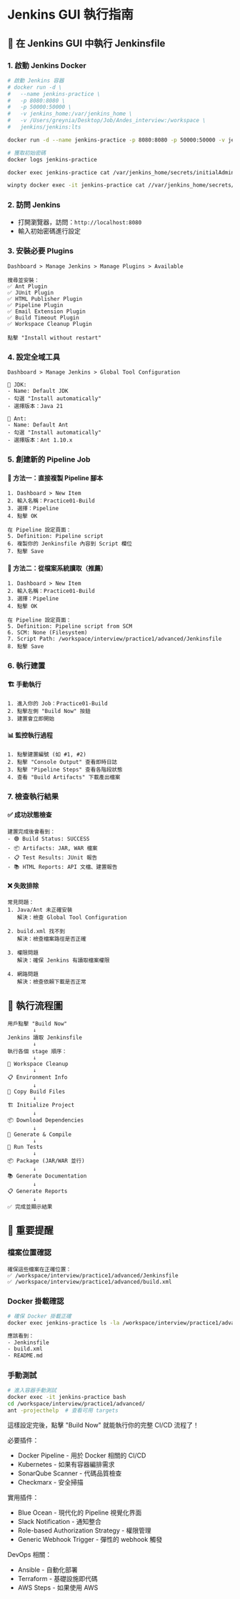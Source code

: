 # Jenkins GUI 執行指南

## 🚀 在 Jenkins GUI 中執行 Jenkinsfile

### 1. 啟動 Jenkins Docker
```bash
# 啟動 Jenkins 容器
# docker run -d \
#   --name jenkins-practice \
#   -p 8080:8080 \
#   -p 50000:50000 \
#   -v jenkins_home:/var/jenkins_home \
#   -v /Users/greynia/Desktop/Job/Andes_interview:/workspace \
#   jenkins/jenkins:lts

docker run -d --name jenkins-practice -p 8080:8080 -p 50000:50000 -v jenkins_home:/var/jenkins_home jenkins/jenkins:lts

# 獲取初始密碼
docker logs jenkins-practice

docker exec jenkins-practice cat /var/jenkins_home/secrets/initialAdminPassword

winpty docker exec -it jenkins-practice cat //var/jenkins_home/secrets/initialAdminPassword
```

### 2. 訪問 Jenkins
- 打開瀏覽器，訪問：`http://localhost:8080`
- 輸入初始密碼進行設定

### 3. 安裝必要 Plugins
```
Dashboard > Manage Jenkins > Manage Plugins > Available

搜尋並安裝：
✅ Ant Plugin
✅ JUnit Plugin  
✅ HTML Publisher Plugin
✅ Pipeline Plugin
✅ Email Extension Plugin
✅ Build Timeout Plugin
✅ Workspace Cleanup Plugin

點擊 "Install without restart"
```

### 4. 設定全域工具
```
Dashboard > Manage Jenkins > Global Tool Configuration

🔧 JDK:
- Name: Default JDK
- 勾選 "Install automatically"
- 選擇版本：Java 21

🔧 Ant:  
- Name: Default Ant
- 勾選 "Install automatically"
- 選擇版本：Ant 1.10.x
```

### 5. 創建新的 Pipeline Job

#### 🎯 方法一：直接複製 Pipeline 腳本
```
1. Dashboard > New Item
2. 輸入名稱：Practice01-Build  
3. 選擇：Pipeline
4. 點擊 OK

在 Pipeline 設定頁面：
5. Definition: Pipeline script
6. 複製你的 Jenkinsfile 內容到 Script 欄位
7. 點擊 Save
```

#### 🎯 方法二：從檔案系統讀取（推薦）
```
1. Dashboard > New Item
2. 輸入名稱：Practice01-Build
3. 選擇：Pipeline  
4. 點擊 OK

在 Pipeline 設定頁面：
5. Definition: Pipeline script from SCM
6. SCM: None (Filesystem)
7. Script Path: /workspace/interview/practice1/advanced/Jenkinsfile
8. 點擊 Save
```

### 6. 執行建置

#### 🏗️ 手動執行
```
1. 進入你的 Job：Practice01-Build
2. 點擊左側 "Build Now" 按鈕
3. 建置會立即開始
```

#### 📊 監控執行過程
```
1. 點擊建置編號 (如 #1, #2)
2. 點擊 "Console Output" 查看即時日誌
3. 點擊 "Pipeline Steps" 查看各階段狀態
4. 查看 "Build Artifacts" 下載產出檔案
```

### 7. 檢查執行結果

#### ✅ 成功狀態檢查
```
建置完成後會看到：
- 🟢 Build Status: SUCCESS
- 📦 Artifacts: JAR, WAR 檔案
- 📋 Test Results: JUnit 報告
- 📚 HTML Reports: API 文檔、建置報告
```

#### ❌ 失敗排除
```
常見問題：
1. Java/Ant 未正確安裝
   解決：檢查 Global Tool Configuration

2. build.xml 找不到
   解決：檢查檔案路徑是否正確

3. 權限問題
   解決：確保 Jenkins 有讀取檔案權限

4. 網路問題
   解決：檢查依賴下載是否正常
```

## 🔧 執行流程圖

```
用戶點擊 "Build Now"
        ↓
Jenkins 讀取 Jenkinsfile
        ↓  
執行各個 stage 順序：
        ↓
🧹 Workspace Cleanup
        ↓
📋 Environment Info  
        ↓
📁 Copy Build Files
        ↓
🏗️ Initialize Project
        ↓
📦 Download Dependencies
        ↓
🔨 Generate & Compile
        ↓
🧪 Run Tests
        ↓
📦 Package (JAR/WAR 並行)
        ↓
📚 Generate Documentation
        ↓
📋 Generate Reports
        ↓
✅ 完成並顯示結果
```

## 🎯 重要提醒

### 檔案位置確認
```
確保這些檔案在正確位置：
✅ /workspace/interview/practice1/advanced/Jenkinsfile
✅ /workspace/interview/practice1/advanced/build.xml
```

### Docker 掛載確認
```bash
# 確保 Docker 掛載正確
docker exec jenkins-practice ls -la /workspace/interview/practice1/advanced/

應該看到：
- Jenkinsfile
- build.xml  
- README.md
```

### 手動測試
```bash
# 進入容器手動測試
docker exec -it jenkins-practice bash
cd /workspace/interview/practice1/advanced/
ant -projecthelp  # 查看可用 targets
```

這樣設定完後，點擊 "Build Now" 就能執行你的完整 CI/CD 流程了！



必要插件：
  - Docker Pipeline - 用於 Docker 相關的 CI/CD
  - Kubernetes - 如果有容器編排需求
  - SonarQube Scanner - 代碼品質檢查
  - Checkmarx - 安全掃描

  實用插件：
  - Blue Ocean - 現代化的 Pipeline 視覺化界面
  - Slack Notification - 通知整合
  - Role-based Authorization Strategy - 權限管理
  - Generic Webhook Trigger - 彈性的 webhook 觸發

  DevOps 相關：
  - Ansible - 自動化部署
  - Terraform - 基礎設施即代碼
  - AWS Steps - 如果使用 AWS